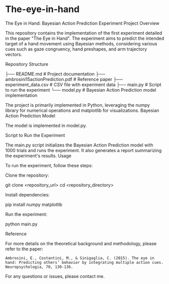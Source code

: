 # The-eye-in-hand

The Eye in Hand: Bayesian Action Prediction Experiment
Project Overview

This repository contains the implementation of the first experiment detailed in the paper "The Eye in Hand". The experiment aims to predict the intended target of a hand movement using Bayesian methods, considering various cues such as gaze congruency, hand preshapes, and arm trajectory vectors.


Repository Structure

├── README.md                 # Project documentation
├── ambrosini15actionPrediction.pdf  # Reference paper
├── experiment_data.csv       # CSV file with experiment data
├── main.py                   # Script to run the experiment
└── model.py                  # Bayesian Action Prediction model implementation


The project is primarily implemented in Python, leveraging the numpy library for numerical operations and matplotlib for visualizations.
Bayesian Action Prediction Model

The model is implemented in model.py.

Script to Run the Experiment

The main.py script initializes the Bayesian Action Prediction model with 1000 trials and runs the experiment. It also generates a report summarizing the experiment's results.
Usage

To run the experiment, follow these steps:

Clone the repository:

git clone <repository_url>
cd <repository_directory>

Install dependencies:

pip install numpy matplotlib

Run the experiment:

python main.py


Reference

For more details on the theoretical background and methodology, please refer to the paper:

    Ambrosini, E., Costantini, M., & Sinigaglia, C. (2015). The eye in hand: Predicting others’ behavior by integrating multiple action cues. Neuropsychologia, 70, 130-136.


For any questions or issues, please contact me.
